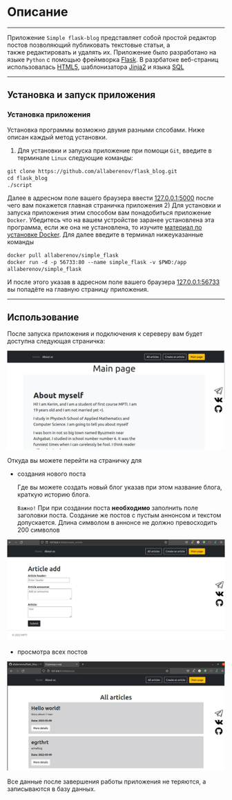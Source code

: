 # **Описание** #
___
Приложение `Simple flask-blog` представляет собой простой редактор постов позволяющий публиковать текстовые статьи, а  
также редактировать и удалять их.
Приложение было разработано на языке `Python` с помощью фреймворка [Flask](https://flask.palletsprojects.com/en/2.1.x/).
В разрбатоке веб-страниц использовалась [HTML5](https://en.wikipedia.org/wiki/HTML5), шаблонизатора [Jinja2](https://jinja.palletsprojects.com/en/3.1.x/) и языка [SQL](https://ru.wikipedia.org/wiki/SQL)
___
## **Установка и запуск приложения** ##

### **Установка приложения** ###
Установка программы возможно двумя разными спсобами. Ниже описан каждый метод установки. 
1) Для установки и запуска приложение при помощи `Git`, введите в терминале `Linux` следующие команды:

```
git clone https://github.com/allaberenov/flask_blog.git
cd flask_blog
./script

```
Далее в адресном поле вашего браузера ввести [127.0.0.1:5000](http://127.0.0.1:5000/) после чего вам покажется главная страничка приложения
2) Для установки и запуска приложения этим способом вам понадобиться приложение `Docker`.
Убедитесь что на вашем устройстве заранее установлена эта программа, если же она не установлена, то изучите [материал по установке Docker](https://www.digitalocean.com/community/tutorials/how-to-install-and-use-docker-on-ubuntu-20-04-ru).
Для далее введите в терминал нижеуказанные команды

```commandline
docker pull allaberenov/simple_flask
docker run -d -p 56733:80 --name simple_flask -v $PWD:/app allaberenov/simple_flask

```

   И после этого указав в адресном поле вашего браузера [127.0.0.1:56733](http://127.0.0.1:56733/) вы попадёте на главную страницу приложения.

___
## Использование ##

После запуска приложения и подключения к сереверу вам будет доступна следующая страничка:

![](./images/main.jpg)

Откуда вы можете перейти на страничку для

* создания нового поста
  
  Где вы можете создать новый блог указав при этом название блога, краткую историю блога. 

  `Важно!` При при создании поста **необходимо** заполнить поле заголовки поста.
Создание же постов с пустым аннонсом и текстом допускается. 
Длина символом в аннонсе не должно превосходить 200 символов


![](./images/edit.jpg)

* просмотра всех постов

![](./images/all_articles.jpg)


Все данные после завершения работы приложения не теряются, а записываются в базу данных.





